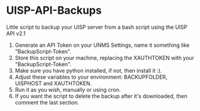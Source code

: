 # UISP-API-Backups
Little script to backup your UISP server from a bash script using the UISP API v2.1

1) Generate an API Token on your UNMS Settings, name it something like "BackupScript-Token".
2) Store this script on your machine, replacing the XAUTHTOKEN with your "BackupScript-Token".
3) Make sure you have python installed, if not, then install it :).
4) Adjust these variables to your environment: BACKUPFOLDER, UISPHOST and XAUTHTOKEN.
5) Run it as you wish, manually or using cron.
6) If you want the script to delete the backup after it's downloaded, then comment the last section.
